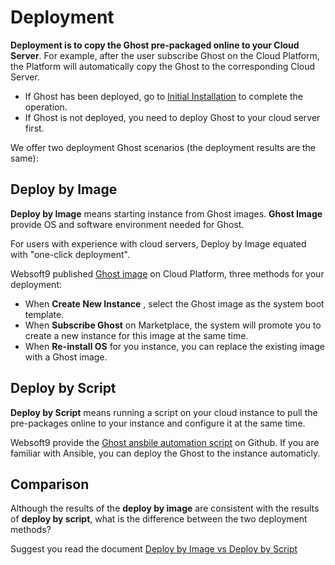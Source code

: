 # Deployment

**Deployment is to copy the Ghost pre-packaged online to your Cloud Server**. For example, after the user subscribe Ghost on the Cloud Platform, the Platform will automatically copy the Ghost to the corresponding Cloud Server.

- If Ghost has been deployed, go to [Initial Installation](/zh/stack-installation.md) to complete the operation.
- If Ghost is not deployed, you need to deploy Ghost to your cloud server first.

We offer two deployment Ghost scenarios (the deployment results are the same):

## Deploy by Image

**Deploy by Image** means starting instance from Ghost images. **Ghost Image** provide OS and software environment needed for Ghost.

For users with experience with cloud servers, Deploy by Image equated with "one-click deployment".

Websoft9 published [Ghost image](https://apps.websoft9.com/ghost) on Cloud Platform, three methods for your deployment:

* When **Create New Instance** , select the Ghost image as the system boot template.
* When **Subscribe Ghost** on Marketplace, the system will promote you to create a new instance for this image at the same time.
* When **Re-install OS** for you instance, you can replace the existing image with a Ghost image.

## Deploy by Script

**Deploy by Script** means running a script on your cloud instance to pull the pre-packages online to your instance and configure it at the same time.

Websoft9 provide the [Ghost ansbile automation script](https://github.com/Websoft9/ansible-ghost) on Github. If you are familiar with Ansible, you can deploy the Ghost to the instance automaticly.

## Comparison

Although the results of the **deploy by image** are consistent with the results of **deploy by script**, what is the difference between the two deployment methods?

Suggest you read the document [Deploy by Image vs Deploy by Script](https://support.websoft9.com/docs/faq/bz-product.html#deployment-comparison)